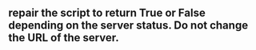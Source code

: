 ## repair the script to return True or False depending on the server status. Do not change the URL of the server.
